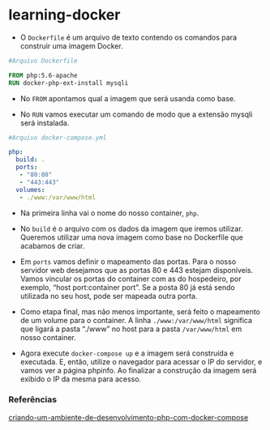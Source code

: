 # learning-docker

* O `Dockerfile` é um arquivo de texto contendo os comandos para construir uma imagem Docker.

~~~Dockerfile
#Arquivo Dockerfile

FROM php:5.6-apache
RUN docker-php-ext-install mysqli
~~~

* No `FROM` apontamos qual a imagem que será usanda como base.

* No `RUN` vamos executar um comando de modo que a extensão mysqli será instalada.

~~~yml
#Arquivo docker-compose.yml

php:
  build: .
  ports:
   - "80:80"
   - "443:443"
  volumes:
   - ./www:/var/www/html
~~~

* Na primeira linha vai o nome do nosso container, `php`.

* No `build` é o arquivo com os dados da imagem que iremos utilizar. Queremos utilizar uma nova imagem como base no Dockerfile que acabamos de criar.

* Em `ports` vamos definir o mapeamento das portas. Para o nosso servidor web desejamos que as portas 80 e 443 estejam disponíveis. Vamos vincular os portas do container com as do hospedeiro, por exemplo, “host port:container port”. Se a posta 80 já está sendo utilizada no seu host, pode ser mapeada outra porta.

* Como etapa final, mas não menos importante, será feito o mapeamento de um volume para o container.
A linha `./www:/var/www/html` significa que ligará a pasta “./www” no host para a pasta `/var/www/html` em nosso container.

* Agora execute `docker-compose up`
e a imagem será construída e executada. E, então, utilize o navegador para acessar o IP do servidor, e vamos ver a página phpinfo. Ao finalizar a construção da imagem será exibido o IP da mesma para acesso.

### Referências

[criando-um-ambiente-de-desenvolvimento-php-com-docker-compose](https://medium.com/@FernandoDebrand/criando-um-ambiente-de-desenvolvimento-php-com-docker-compose-a7cad3373df0)
